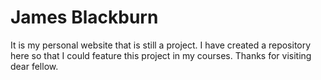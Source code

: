 # James Blackburn
It is my personal website that is still a project. I have created a repository here so that I could feature this project in my courses.
Thanks for visiting dear fellow.
